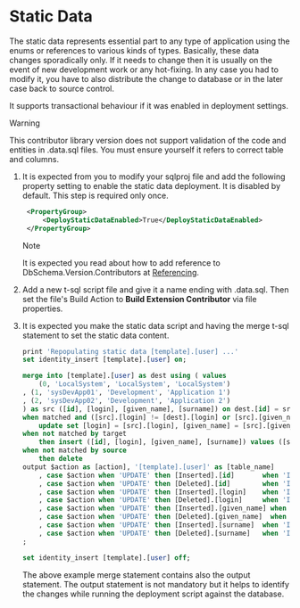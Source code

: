 # Static Data

The static data represents essential part to any type of application using the enums or references to various kinds of types. Basically, these data changes sporadically only. If it needs to change then it is usually on the event of new development work or any hot-fixing. In any case you had to modify it, you have to also distribute the change to database or in the later case back to source control.

It supports transactional behaviour if it was enabled in deployment settings.

> [!WARNING]
> This contributor library version does not support validation of the code and entities in .data.sql files.
> You must ensure yourself it refers to correct table and columns.


1. It is expected from you to modify your sqlproj file and add the following property setting to enable the static data deployment. It is disabled by default. This step is required only once.
   ```xml
    <PropertyGroup>
        <DeployStaticDataEnabled>True</DeployStaticDataEnabled>
    </PropertyGroup>
    ```
    > [!NOTE]
    > It is expected you read about how to add reference to DbSchema.Version.Contributors at [Referencing](REFERENCING.MD).
    > 

2. Add a new t-sql script file and give it a name ending with .data.sql. Then set the file's Build Action to **Build Extension Contributor** via file properties.

3. It is expected you make the static data script and having the merge t-sql statement to set the static data content.
    ```sql
    print 'Repopulating static data [template].[user] ...'
    set identity_insert [template].[user] on;

    merge into [template].[user] as dest using ( values
        (0, 'LocalSystem', 'LocalSystem', 'LocalSystem')
    , (1, 'sysDevApp01', 'Development', 'Application 1')
    , (2, 'sysDevApp02', 'Development', 'Application 2')
    ) as src ([id], [login], [given_name], [surname]) on dest.[id] = src.[id]
    when matched and ([src].[login] != [dest].[login] or [src].[given_name] != [dest].[given_name] or [src].[surname] != [dest].[surname]) then
        update set [login] = [src].[login], [given_name] = [src].[given_name], [surname] = [src].[surname]
    when not matched by target 
        then insert ([id], [login], [given_name], [surname]) values ([src].[id], [src].[login], [src].[given_name], [src].[surname])
    when not matched by source 
        then delete
    output $action as [action], '[template].[user]' as [table_name]
        , case $action when 'UPDATE' then [Inserted].[id]       when 'INSERT' then [Inserted].[id]       when 'DELETED' then null                 end as [id]
        , case $action when 'UPDATE' then [Deleted].[id]        when 'INSERT' then null                  when 'DELETED' then [Deleted].[id]       end as [previous_id]
        , case $action when 'UPDATE' then [Inserted].[login]    when 'INSERT' then [Inserted].[login]    when 'DELETED' then null                 end as [login]
        , case $action when 'UPDATE' then [Deleted].[login]     when 'INSERT' then null                  when 'DELETED' then [Deleted].[login]    end as [previous_login]
        , case $action when 'UPDATE' then [Inserted].[given_name] when 'INSERT' then [Inserted].[given_name] when 'DELETED' then null                 end as [given_name]
        , case $action when 'UPDATE' then [Deleted].[given_name]  when 'INSERT' then null                  when 'DELETED' then [Deleted].[given_name] end as [previous_given_name]
        , case $action when 'UPDATE' then [Inserted].[surname]  when 'INSERT' then [Inserted].[surname]  when 'DELETED' then null                 end as [given_name]
        , case $action when 'UPDATE' then [Deleted].[surname]   when 'INSERT' then null                  when 'DELETED' then [Deleted].[surname]  end as [previous_given_name]
    ;

    set identity_insert [template].[user] off;
    ```

    The above example merge statement contains also the output statement. The output statement is not mandatory but it helps to identify the changes while running the deployment script against the database.
